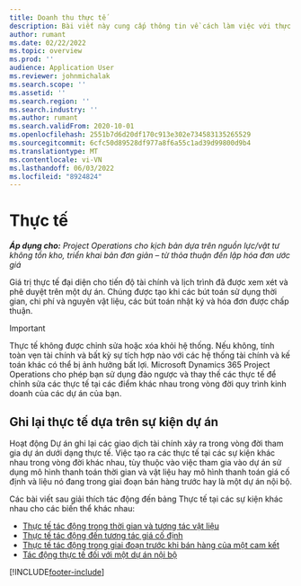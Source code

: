 ```yaml
---
title: Doanh thu thực tế
description: Bài viết này cung cấp thông tin về cách làm việc với thực tế trong Microsoft Dynamics 365 Project Operations.
author: rumant
ms.date: 02/22/2022
ms.topic: overview
ms.prod: ''
audience: Application User
ms.reviewer: johnmichalak
ms.search.scope: ''
ms.assetid: ''
ms.search.region: ''
ms.search.industry: ''
ms.author: rumant
ms.search.validFrom: 2020-10-01
ms.openlocfilehash: 2551b7d6d20df170c913e302e734583135265529
ms.sourcegitcommit: 6cfc50d89528df977a8f6a55c1ad39d99800d9b4
ms.translationtype: MT
ms.contentlocale: vi-VN
ms.lasthandoff: 06/03/2022
ms.locfileid: "8924824"
---
```

# <a name="actuals"></a>Thực tế

_**Áp dụng cho:** Project Operations cho kịch bản dựa trên nguồn lực/vật tư không tồn kho, triển khai bản đơn giản – từ thỏa thuận đến lập hóa đơn ước giá_

Giá trị thực tế đại diện cho tiến độ tài chính và lịch trình đã được xem xét và phê duyệt trên một dự án. Chúng được tạo khi các bút toán sử dụng thời gian, chi phí và nguyên vật liệu, các bút toán nhật ký và hóa đơn được chấp thuận.

> [!IMPORTANT]
> Thực tế không được chỉnh sửa hoặc xóa khỏi hệ thống. Nếu không, tính toàn vẹn tài chính và bất kỳ sự tích hợp nào với các hệ thống tài chính và kế toán khác có thể bị ảnh hưởng bất lợi. Microsoft Dynamics 365 Project Operations cho phép bạn sử dụng đảo ngược và thay thế các thực tế để chỉnh sửa các thực tế tại các điểm khác nhau trong vòng đời quy trình kinh doanh của các dự án của bạn.

## <a name="recording-actuals-based-on-project-events"></a>Ghi lại thực tế dựa trên sự kiện dự án

Hoạt động Dự án ghi lại các giao dịch tài chính xảy ra trong vòng đời tham gia dự án dưới dạng thực tế. Việc tạo ra các thực tế tại các sự kiện khác nhau trong vòng đời khác nhau, tùy thuộc vào việc tham gia vào dự án sử dụng mô hình thanh toán thời gian và vật liệu hay mô hình thanh toán giá cố định và liệu nó đang trong giai đoạn bán hàng trước hay là một dự án nội bộ.

Các bài viết sau giải thích tác động đến bảng Thực tế tại các sự kiện khác nhau cho các biến thể khác nhau:

- [Thực tế tác động trong thời gian và tương tác vật liệu](ActualsonTM.md)
- [Thực tế tác động đến tương tác giá cố định](ActualonFP.md)
- [Thực tế tác động trong giai đoạn trước khi bán hàng của một cam kết](ActualonPreSales.md)
- [Tác động thực tế đối với một dự án nội bộ](ActualonInternal.md)

[!INCLUDE[footer-include](../includes/footer-banner.md)]
